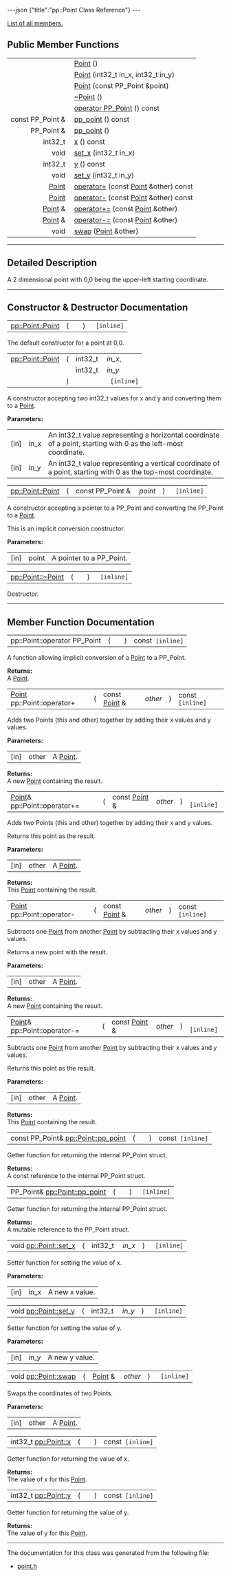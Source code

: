 ---json {"title":"pp::Point Class Reference"} ---

[List of all members.](/docs/native-client/pepper_beta/cpp/classpp_1_1_point-members/)

Public Member Functions
-----------------------

<table><tbody><tr class="odd"><td style="text-align: right;"> </td><td><a href="/docs/native-client/pepper_beta/cpp/classpp_1_1_point#a0175483c538fdf65c7bd056f0dc25b90" class="el">Point</a> ()</td></tr><tr class="even"><td style="text-align: right;"> </td><td><a href="/docs/native-client/pepper_beta/cpp/classpp_1_1_point#a18c7d4691920879ed45bde20b79c8d76" class="el">Point</a> (int32_t in_x, int32_t in_y)</td></tr><tr class="odd"><td style="text-align: right;"> </td><td><a href="/docs/native-client/pepper_beta/cpp/classpp_1_1_point#a3d572a358d2f3ce860bc7d0406e1c1da" class="el">Point</a> (const PP_Point &amp;point)</td></tr><tr class="even"><td style="text-align: right;"> </td><td><a href="/docs/native-client/pepper_beta/cpp/classpp_1_1_point#abd093db1c01b63642cf8a8b73620626e" class="el">~Point</a> ()</td></tr><tr class="odd"><td style="text-align: right;"> </td><td><a href="/docs/native-client/pepper_beta/cpp/classpp_1_1_point#a2d5803331cba5ef9f6fea1dca3fb0773" class="el">operator PP_Point</a> () const</td></tr><tr class="even"><td style="text-align: right;">const PP_Point &amp; </td><td><a href="/docs/native-client/pepper_beta/cpp/classpp_1_1_point#a1e25e160421a213924a4956a1d8da8b8" class="el">pp_point</a> () const</td></tr><tr class="odd"><td style="text-align: right;">PP_Point &amp; </td><td><a href="/docs/native-client/pepper_beta/cpp/classpp_1_1_point#afff81b0164d11767c03a49e8e6ee3509" class="el">pp_point</a> ()</td></tr><tr class="even"><td style="text-align: right;">int32_t </td><td><a href="/docs/native-client/pepper_beta/cpp/classpp_1_1_point#a802963acd6223e5520c4e93a0ae7c1ab" class="el">x</a> () const</td></tr><tr class="odd"><td style="text-align: right;">void </td><td><a href="/docs/native-client/pepper_beta/cpp/classpp_1_1_point#a1282f3331d3565beafd7e939d6ffcac7" class="el">set_x</a> (int32_t in_x)</td></tr><tr class="even"><td style="text-align: right;">int32_t </td><td><a href="/docs/native-client/pepper_beta/cpp/classpp_1_1_point#a870a9bfcf7a54c18f4e5f382f69fc60d" class="el">y</a> () const</td></tr><tr class="odd"><td style="text-align: right;">void </td><td><a href="/docs/native-client/pepper_beta/cpp/classpp_1_1_point#af3e1a26a8dd635d8c77c5f86d81deb3c" class="el">set_y</a> (int32_t in_y)</td></tr><tr class="even"><td style="text-align: right;"><a href="/docs/native-client/pepper_beta/cpp/classpp_1_1_point/" class="el">Point</a> </td><td><a href="/docs/native-client/pepper_beta/cpp/classpp_1_1_point#a7f2e778a029a9c6303f9606c165bcd73" class="el">operator+</a> (const <a href="/docs/native-client/pepper_beta/cpp/classpp_1_1_point/" class="el">Point</a> &amp;other) const</td></tr><tr class="odd"><td style="text-align: right;"><a href="/docs/native-client/pepper_beta/cpp/classpp_1_1_point/" class="el">Point</a> </td><td><a href="/docs/native-client/pepper_beta/cpp/classpp_1_1_point#a098ba0a739056bec9da6706e7be28f2b" class="el">operator-</a> (const <a href="/docs/native-client/pepper_beta/cpp/classpp_1_1_point/" class="el">Point</a> &amp;other) const</td></tr><tr class="even"><td style="text-align: right;"><a href="/docs/native-client/pepper_beta/cpp/classpp_1_1_point/" class="el">Point</a> &amp; </td><td><a href="/docs/native-client/pepper_beta/cpp/classpp_1_1_point#a560a8ea46bd77f995f201437e78c26a9" class="el">operator+=</a> (const <a href="/docs/native-client/pepper_beta/cpp/classpp_1_1_point/" class="el">Point</a> &amp;other)</td></tr><tr class="odd"><td style="text-align: right;"><a href="/docs/native-client/pepper_beta/cpp/classpp_1_1_point/" class="el">Point</a> &amp; </td><td><a href="/docs/native-client/pepper_beta/cpp/classpp_1_1_point#a94cb2c93b7ab92c441bb4fc49a4223a3" class="el">operator-=</a> (const <a href="/docs/native-client/pepper_beta/cpp/classpp_1_1_point/" class="el">Point</a> &amp;other)</td></tr><tr class="even"><td style="text-align: right;">void </td><td><a href="/docs/native-client/pepper_beta/cpp/classpp_1_1_point#a197414e35cbd23b762fb04cb39bb2296" class="el">swap</a> (<a href="/docs/native-client/pepper_beta/cpp/classpp_1_1_point/" class="el">Point</a> &amp;other)</td></tr></tbody></table>

------------------------------------------------------------------------

<span id="details" class="anchor" style="margin: 0;"></span>

Detailed Description
--------------------

A 2 dimensional point with 0,0 being the upper-left starting coordinate.

------------------------------------------------------------------------

Constructor & Destructor Documentation
--------------------------------------

<span id="a0175483c538fdf65c7bd056f0dc25b90" class="anchor" style="margin: 0;"></span>

<table><tbody><tr class="odd"><td><a href="/docs/native-client/pepper_beta/cpp/classpp_1_1_point#a0175483c538fdf65c7bd056f0dc25b90" class="el">pp::Point::Point</a></td><td>(</td><td></td><td>)</td><td><code> [inline]</code></td></tr></tbody></table>

The default constructor for a point at 0,0.

<span id="a18c7d4691920879ed45bde20b79c8d76" class="anchor" style="margin: 0;"></span>

<table><tbody><tr class="odd"><td><a href="/docs/native-client/pepper_beta/cpp/classpp_1_1_point#a0175483c538fdf65c7bd056f0dc25b90" class="el">pp::Point::Point</a></td><td>(</td><td>int32_t </td><td><em>in_x</em>,</td></tr><tr class="even"><td></td><td></td><td>int32_t </td><td><em>in_y</em> </td></tr><tr class="odd"><td></td><td>)</td><td></td><td><code> [inline]</code></td></tr></tbody></table>

A constructor accepting two int32\_t values for x and y and converting them to a <a href="/docs/native-client/pepper_beta/cpp/classpp_1_1_point/" class="el" title="A 2 dimensional point with 0,0 being the upper-left starting coordinate.">Point</a>.

**Parameters:**  
<table><tbody><tr class="odd"><td>[in]</td><td>in_x</td><td>An int32_t value representing a horizontal coordinate of a point, starting with 0 as the left-most coordinate.</td></tr><tr class="even"><td>[in]</td><td>in_y</td><td>An int32_t value representing a vertical coordinate of a point, starting with 0 as the top-most coordinate.</td></tr></tbody></table>

<span id="a3d572a358d2f3ce860bc7d0406e1c1da" class="anchor" style="margin: 0;"></span>

<table><tbody><tr class="odd"><td><a href="/docs/native-client/pepper_beta/cpp/classpp_1_1_point#a0175483c538fdf65c7bd056f0dc25b90" class="el">pp::Point::Point</a></td><td>(</td><td>const PP_Point &amp; </td><td><em>point</em></td><td>)</td><td><code> [inline]</code></td></tr></tbody></table>

A constructor accepting a pointer to a PP\_Point and converting the PP\_Point to a <a href="/docs/native-client/pepper_beta/cpp/classpp_1_1_point/" class="el" title="A 2 dimensional point with 0,0 being the upper-left starting coordinate.">Point</a>.

This is an implicit conversion constructor.

**Parameters:**  
<table><tbody><tr class="odd"><td>[in]</td><td>point</td><td>A pointer to a PP_Point.</td></tr></tbody></table>

<span id="abd093db1c01b63642cf8a8b73620626e" class="anchor" style="margin: 0;"></span>

<table><tbody><tr class="odd"><td><a href="/docs/native-client/pepper_beta/cpp/classpp_1_1_point#abd093db1c01b63642cf8a8b73620626e" class="el">pp::Point::~Point</a></td><td>(</td><td></td><td>)</td><td><code> [inline]</code></td></tr></tbody></table>

Destructor.

------------------------------------------------------------------------

Member Function Documentation
-----------------------------

<span id="a2d5803331cba5ef9f6fea1dca3fb0773" class="anchor" style="margin: 0;"></span>

<table><tbody><tr class="odd"><td>pp::Point::operator PP_Point</td><td>(</td><td></td><td>)</td><td>const<code> [inline]</code></td></tr></tbody></table>

A function allowing implicit conversion of a <a href="/docs/native-client/pepper_beta/cpp/classpp_1_1_point/" class="el" title="A 2 dimensional point with 0,0 being the upper-left starting coordinate.">Point</a> to a PP\_Point.

**Returns:**  
A <a href="/docs/native-client/pepper_beta/cpp/classpp_1_1_point/" class="el" title="A 2 dimensional point with 0,0 being the upper-left starting coordinate.">Point</a>.

<span id="a7f2e778a029a9c6303f9606c165bcd73" class="anchor" style="margin: 0;"></span>

<table><tbody><tr class="odd"><td><a href="/docs/native-client/pepper_beta/cpp/classpp_1_1_point/" class="el">Point</a> pp::Point::operator+</td><td>(</td><td>const <a href="/docs/native-client/pepper_beta/cpp/classpp_1_1_point/" class="el">Point</a> &amp; </td><td><em>other</em></td><td>)</td><td>const<code> [inline]</code></td></tr></tbody></table>

Adds two Points (this and other) together by adding their x values and y values.

**Parameters:**  
<table><tbody><tr class="odd"><td>[in]</td><td>other</td><td>A <a href="/docs/native-client/pepper_beta/cpp/classpp_1_1_point/" class="el" title="A 2 dimensional point with 0,0 being the upper-left starting coordinate.">Point</a>.</td></tr></tbody></table>

<!-- -->

**Returns:**  
A new <a href="/docs/native-client/pepper_beta/cpp/classpp_1_1_point/" class="el" title="A 2 dimensional point with 0,0 being the upper-left starting coordinate.">Point</a> containing the result.

<span id="a560a8ea46bd77f995f201437e78c26a9" class="anchor" style="margin: 0;"></span>

<table><tbody><tr class="odd"><td><a href="/docs/native-client/pepper_beta/cpp/classpp_1_1_point/" class="el">Point</a>&amp; pp::Point::operator+=</td><td>(</td><td>const <a href="/docs/native-client/pepper_beta/cpp/classpp_1_1_point/" class="el">Point</a> &amp; </td><td><em>other</em></td><td>)</td><td><code> [inline]</code></td></tr></tbody></table>

Adds two Points (this and other) together by adding their x and y values.

Returns this point as the result.

**Parameters:**  
<table><tbody><tr class="odd"><td>[in]</td><td>other</td><td>A <a href="/docs/native-client/pepper_beta/cpp/classpp_1_1_point/" class="el" title="A 2 dimensional point with 0,0 being the upper-left starting coordinate.">Point</a>.</td></tr></tbody></table>

<!-- -->

**Returns:**  
This <a href="/docs/native-client/pepper_beta/cpp/classpp_1_1_point/" class="el" title="A 2 dimensional point with 0,0 being the upper-left starting coordinate.">Point</a> containing the result.

<span id="a098ba0a739056bec9da6706e7be28f2b" class="anchor" style="margin: 0;"></span>

<table><tbody><tr class="odd"><td><a href="/docs/native-client/pepper_beta/cpp/classpp_1_1_point/" class="el">Point</a> pp::Point::operator-</td><td>(</td><td>const <a href="/docs/native-client/pepper_beta/cpp/classpp_1_1_point/" class="el">Point</a> &amp; </td><td><em>other</em></td><td>)</td><td>const<code> [inline]</code></td></tr></tbody></table>

Subtracts one <a href="/docs/native-client/pepper_beta/cpp/classpp_1_1_point/" class="el" title="A 2 dimensional point with 0,0 being the upper-left starting coordinate.">Point</a> from another <a href="/docs/native-client/pepper_beta/cpp/classpp_1_1_point/" class="el" title="A 2 dimensional point with 0,0 being the upper-left starting coordinate.">Point</a> by subtracting their x values and y values.

Returns a new point with the result.

**Parameters:**  
<table><tbody><tr class="odd"><td>[in]</td><td>other</td><td>A <a href="/docs/native-client/pepper_beta/cpp/classpp_1_1_point/" class="el" title="A 2 dimensional point with 0,0 being the upper-left starting coordinate.">Point</a>.</td></tr></tbody></table>

<!-- -->

**Returns:**  
A new <a href="/docs/native-client/pepper_beta/cpp/classpp_1_1_point/" class="el" title="A 2 dimensional point with 0,0 being the upper-left starting coordinate.">Point</a> containing the result.

<span id="a94cb2c93b7ab92c441bb4fc49a4223a3" class="anchor" style="margin: 0;"></span>

<table><tbody><tr class="odd"><td><a href="/docs/native-client/pepper_beta/cpp/classpp_1_1_point/" class="el">Point</a>&amp; pp::Point::operator-=</td><td>(</td><td>const <a href="/docs/native-client/pepper_beta/cpp/classpp_1_1_point/" class="el">Point</a> &amp; </td><td><em>other</em></td><td>)</td><td><code> [inline]</code></td></tr></tbody></table>

Subtracts one <a href="/docs/native-client/pepper_beta/cpp/classpp_1_1_point/" class="el" title="A 2 dimensional point with 0,0 being the upper-left starting coordinate.">Point</a> from another <a href="/docs/native-client/pepper_beta/cpp/classpp_1_1_point/" class="el" title="A 2 dimensional point with 0,0 being the upper-left starting coordinate.">Point</a> by subtracting their x values and y values.

Returns this point as the result.

**Parameters:**  
<table><tbody><tr class="odd"><td>[in]</td><td>other</td><td>A <a href="/docs/native-client/pepper_beta/cpp/classpp_1_1_point/" class="el" title="A 2 dimensional point with 0,0 being the upper-left starting coordinate.">Point</a>.</td></tr></tbody></table>

<!-- -->

**Returns:**  
This <a href="/docs/native-client/pepper_beta/cpp/classpp_1_1_point/" class="el" title="A 2 dimensional point with 0,0 being the upper-left starting coordinate.">Point</a> containing the result.

<span id="a1e25e160421a213924a4956a1d8da8b8" class="anchor" style="margin: 0;"></span>

<table><tbody><tr class="odd"><td>const PP_Point&amp; <a href="/docs/native-client/pepper_beta/cpp/classpp_1_1_point#a1e25e160421a213924a4956a1d8da8b8" class="el">pp::Point::pp_point</a></td><td>(</td><td></td><td>)</td><td>const<code> [inline]</code></td></tr></tbody></table>

Getter function for returning the internal PP\_Point struct.

**Returns:**  
A const reference to the internal PP\_Point struct.

<span id="afff81b0164d11767c03a49e8e6ee3509" class="anchor" style="margin: 0;"></span>

<table><tbody><tr class="odd"><td>PP_Point&amp; <a href="/docs/native-client/pepper_beta/cpp/classpp_1_1_point#a1e25e160421a213924a4956a1d8da8b8" class="el">pp::Point::pp_point</a></td><td>(</td><td></td><td>)</td><td><code> [inline]</code></td></tr></tbody></table>

Getter function for returning the internal PP\_Point struct.

**Returns:**  
A mutable reference to the PP\_Point struct.

<span id="a1282f3331d3565beafd7e939d6ffcac7" class="anchor" style="margin: 0;"></span>

<table><tbody><tr class="odd"><td>void <a href="/docs/native-client/pepper_beta/cpp/classpp_1_1_point#a1282f3331d3565beafd7e939d6ffcac7" class="el">pp::Point::set_x</a></td><td>(</td><td>int32_t </td><td><em>in_x</em></td><td>)</td><td><code> [inline]</code></td></tr></tbody></table>

Setter function for setting the value of x.

**Parameters:**  
<table><tbody><tr class="odd"><td>[in]</td><td>in_x</td><td>A new x value.</td></tr></tbody></table>

<span id="af3e1a26a8dd635d8c77c5f86d81deb3c" class="anchor" style="margin: 0;"></span>

<table><tbody><tr class="odd"><td>void <a href="/docs/native-client/pepper_beta/cpp/classpp_1_1_point#af3e1a26a8dd635d8c77c5f86d81deb3c" class="el">pp::Point::set_y</a></td><td>(</td><td>int32_t </td><td><em>in_y</em></td><td>)</td><td><code> [inline]</code></td></tr></tbody></table>

Setter function for setting the value of y.

**Parameters:**  
<table><tbody><tr class="odd"><td>[in]</td><td>in_y</td><td>A new y value.</td></tr></tbody></table>

<span id="a197414e35cbd23b762fb04cb39bb2296" class="anchor" style="margin: 0;"></span>

<table><tbody><tr class="odd"><td>void <a href="/docs/native-client/pepper_beta/cpp/classpp_1_1_point#a197414e35cbd23b762fb04cb39bb2296" class="el">pp::Point::swap</a></td><td>(</td><td><a href="/docs/native-client/pepper_beta/cpp/classpp_1_1_point/" class="el">Point</a> &amp; </td><td><em>other</em></td><td>)</td><td><code> [inline]</code></td></tr></tbody></table>

Swaps the coordinates of two Points.

**Parameters:**  
<table><tbody><tr class="odd"><td>[in]</td><td>other</td><td>A <a href="/docs/native-client/pepper_beta/cpp/classpp_1_1_point/" class="el" title="A 2 dimensional point with 0,0 being the upper-left starting coordinate.">Point</a>.</td></tr></tbody></table>

<span id="a802963acd6223e5520c4e93a0ae7c1ab" class="anchor" style="margin: 0;"></span>

<table><tbody><tr class="odd"><td>int32_t <a href="/docs/native-client/pepper_beta/cpp/classpp_1_1_point#a802963acd6223e5520c4e93a0ae7c1ab" class="el">pp::Point::x</a></td><td>(</td><td></td><td>)</td><td>const<code> [inline]</code></td></tr></tbody></table>

Getter function for returning the value of x.

**Returns:**  
The value of x for this <a href="/docs/native-client/pepper_beta/cpp/classpp_1_1_point/" class="el" title="A 2 dimensional point with 0,0 being the upper-left starting coordinate.">Point</a>.

<span id="a870a9bfcf7a54c18f4e5f382f69fc60d" class="anchor" style="margin: 0;"></span>

<table><tbody><tr class="odd"><td>int32_t <a href="/docs/native-client/pepper_beta/cpp/classpp_1_1_point#a870a9bfcf7a54c18f4e5f382f69fc60d" class="el">pp::Point::y</a></td><td>(</td><td></td><td>)</td><td>const<code> [inline]</code></td></tr></tbody></table>

Getter function for returning the value of y.

**Returns:**  
The value of y for this <a href="/docs/native-client/pepper_beta/cpp/classpp_1_1_point/" class="el" title="A 2 dimensional point with 0,0 being the upper-left starting coordinate.">Point</a>.

------------------------------------------------------------------------

The documentation for this class was generated from the following file:

-   <a href="/docs/native-client/pepper_beta/cpp/point_8h/" class="el">point.h</a>
